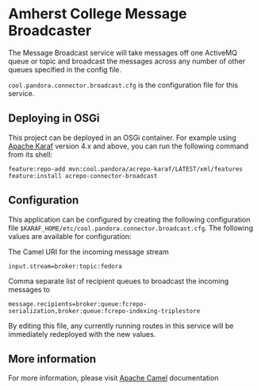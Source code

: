Amherst College Message Broadcaster
===================================

The Message Broadcast service will take messages off one ActiveMQ queue or topic and broadcast the
messages across any number of other queues specified in the config file.

`cool.pandora.connector.broadcast.cfg` is the configuration file for this service.

Deploying in OSGi
-----------------

This project can be deployed in an OSGi container. For example using
[Apache Karaf](http://karaf.apache.org) version 4.x and above, you can run the following
command from its shell:

    feature:repo-add mvn:cool.pandora/acrepo-karaf/LATEST/xml/features
    feature:install acrepo-connector-broadcast

Configuration
-------------

This application can be configured by creating the following configuration
file `$KARAF_HOME/etc/cool.pandora.connector.broadcast.cfg`. The following
values are available for configuration:

The Camel URI for the incoming message stream

    input.stream=broker:topic:fedora

Comma separate list of recipient queues to broadcast the incoming messages to

    message.recipients=broker:queue:fcrepo-serialization,broker:queue:fcrepo-indexing-triplestore

By editing this file, any currently running routes in this service will be immediately redeployed
with the new values.

More information
----------------

For more information, please visit [Apache Camel](http://camel.apache.org) documentation
